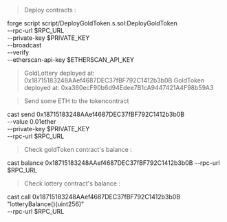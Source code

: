 > Deploy contracts : 

forge script script/DeployGoldToken.s.sol:DeployGoldToken \
    --rpc-url $RPC_URL \
    --private-key $PRIVATE_KEY \
    --broadcast \
    --verify \
    --etherscan-api-key $ETHERSCAN_API_KEY

> GoldLottery deployed at: 0x18715183248AAef4687DEC37fBF792C1412b3b0B
> GoldToken deployed at: 0xa360ecF90b6d94Edee7B1cA9447421A4F98b59A3

> Send some ETH to the tokencontract

cast send 0x18715183248AAef4687DEC37fBF792C1412b3b0B \
    --value 0.01ether \
    --private-key $PRIVATE_KEY \
    --rpc-url $RPC_URL

> Check goldToken contract's balance :

cast balance 0x18715183248AAef4687DEC37fBF792C1412b3b0B --rpc-url $RPC_URL

> Check lottery contract's balance :

cast call 0x18715183248AAef4687DEC37fBF792C1412b3b0B \
    "lotteryBalance()(uint256)" \
    --rpc-url $RPC_URL